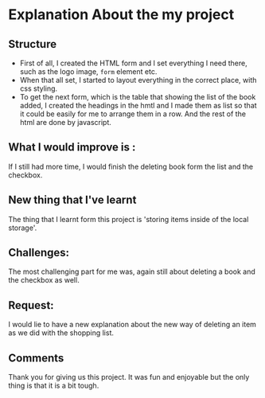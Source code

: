 # Explanation About the my project

## Structure
- First of all, I created the HTML form and I set everything I need there, such as the logo image, `form` element etc.
- When that all set, I started to layout everything in the correct place, with css styling.
- To get the next form, which is the table that showing the list of the book added, I created the headings in the hmtl and I made them as list so that it could be easily for me to arrange them in a row. And the rest of the html are done by javascript.

## What I would improve is :
If I still had more time, I would finish the deleting book form the list and the checkbox.

## New thing that I've learnt
The thing that I learnt form this project is 'storing items inside of the local storage'.

## Challenges:
The most challenging part for me was, again still about deleting a book and the checkbox as well. 

## Request:
I would lie to have a new explanation about the new way of deleting an item as we did with the shopping list.

## Comments
Thank you for giving us this project. It was fun and enjoyable but the only thing is that it is a bit tough.